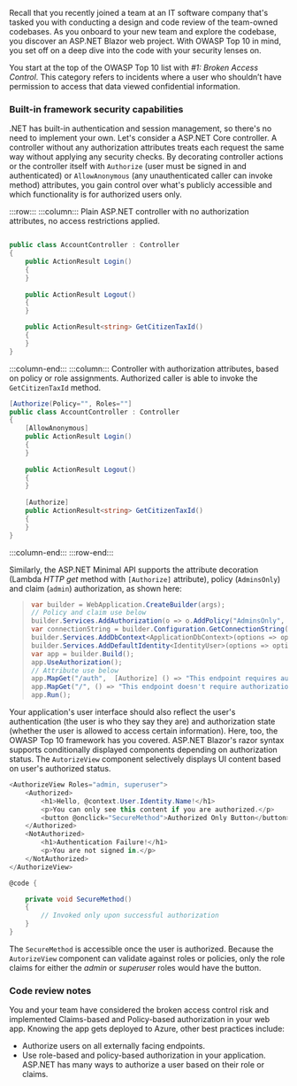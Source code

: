 
Recall that you recently joined a team at an IT software company that's tasked you with conducting a design and code review of the team-owned codebases. As you onboard to your new team and explore the codebase, you discover an ASP.NET Blazor web project. With OWASP Top 10 in mind, you set off on a deep dive into the code with your security lenses on.

You start at the top of the OWASP Top 10 list with *#1: Broken Access Control*. This category refers to incidents where a user who shouldn’t have permission to access that data viewed confidential information.

### Built-in framework security capabilities

.NET has built-in authentication and session management, so there's no need to implement your own.
Let's consider a ASP.NET Core controller. A controller without any authorization attributes treats each request the same way without applying any security checks. By decorating controller actions or the controller itself with `Authorize` (user must be signed in and authenticated) or `AllowAnonymous` (any unauthenticated caller can invoke method) attributes, you gain control over what's publicly accessible and which functionality is for authorized users only.

:::row:::
    :::column:::
        Plain ASP.NET controller with no authorization attributes, no access restrictions applied.
```csharp

public class AccountController : Controller​
{​
    public ActionResult Login()​
    {
    }
            
    public ActionResult Logout()​
    {
    }

    public ActionResult<string> GetCitizenTaxId()​
    {
    }
}

```

:::column-end:::
    :::column:::
        Controller with authorization attributes, based on policy or role assignments. Authorized caller is able to invoke the `GetCitizenTaxId` method.
```csharp
[Authorize(Policy="", Roles=""]​
public class AccountController : Controller​
{​
    [AllowAnonymous]​
    public ActionResult Login()​            
    {
    }
                        
    public ActionResult Logout()​            
    {
    }
    
    [Authorize]
    public ActionResult<string> GetCitizenTaxId()​
    {
    }
}​
```

:::column-end:::
:::row-end:::

Similarly, the ASP.NET Minimal API supports the attribute decoration (Lambda *HTTP get* method with `[Authorize]` attribute), policy (`AdminsOnly`) and claim (`admin`) authorization, as shown here:

>  ```csharp
> var builder = WebApplication.CreateBuilder(args);​
>// Policy and claim use below
>builder.Services.AddAuthorization(o => o.AddPolicy("AdminsOnly", b => b.RequireClaim("admin", "true")));
> var connectionString = builder.Configuration.GetConnectionString("DefaultConnection");​
> builder.Services.AddDbContext<ApplicationDbContext>(options => options.UseSqlServer(connectionString)); ​
> builder.Services.AddDefaultIdentity<IdentityUser>(options => options.SignIn.RequireConfirmedAccount = true).AddEntityFrameworkStores<ApplicationDbContext>(); ​
> var app = builder.Build(); ​
> app.UseAuthorization();​
> // Attribute use below
> app.MapGet("/auth",  [Authorize] () => "This endpoint requires authorization.");​
> app.MapGet("/", () => "This endpoint doesn't require authorization.");​
> app.Run();

Your application's user interface should also reflect the user's authentication (the user is who they say they are) and authorization state (whether the user is allowed to access certain information). Here, too, the OWASP Top 10 framework has you covered. ASP.NET Blazor's razor syntax supports conditionally displayed components depending on authorization status. The `AutorizeView` component selectively displays UI content based on user's authorized status.

```csharp
<AuthorizeView Roles="admin, superuser">​
    <Authorized>​
        <h1>Hello, @context.User.Identity.Name!</h1>​
        <p>You can only see this content if you are authorized.</p>​
        <button @onclick="SecureMethod">Authorized Only Button</button>​
    </Authorized>​
    <NotAuthorized>​
        <h1>Authentication Failure!</h1>​
        <p>You are not signed in.</p>​
    </NotAuthorized>​
</AuthorizeView>​

@code { ​

    private void SecureMethod() ​
    { ​
        // Invoked only upon successful authorization
    }    ​ 
}
```

The `SecureMethod` is accessible once the user is authorized. Because the `AutorizeView` component can validate against roles or policies, only the role claims for either the *admin* or *superuser* roles would have the button.

### Code review notes

You and your team have considered the broken access control risk and implemented Claims-based and Policy-based authorization in your web app. Knowing the app gets deployed to Azure, other best practices include:

- Authorize users on all externally facing endpoints.
- Use role-based and policy-based authorization in your application. ASP.NET has many ways to authorize a user​ based on their role or claims.
